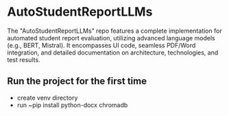 # AutoStudentReportLLMs
The "AutoStudentReportLLMs" repo features a complete implementation for automated student report evaluation, utilizing advanced language models (e.g., BERT, Mistral). It encompasses UI code, seamless PDF/Word integration, and detailed documentation on architecture, technologies, and test results.

## Run the project for the first time
- create venv directory
- run ~pip install python-docx chromadb

